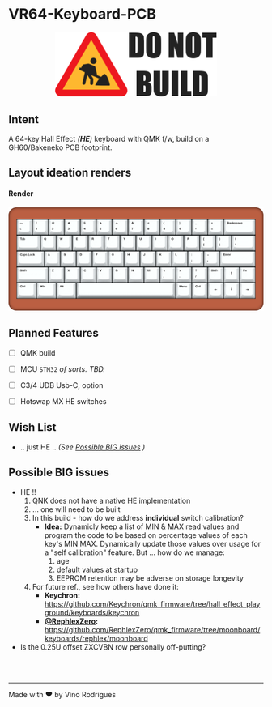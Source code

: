 # VR64-Keyboard-PCB

<p align="center"><img src="docs/donotbuild.min.svg" alt="Under Construction" width="320"></p>

## Intent

A 64-key Hall Effect *(**HE**)* keyboard with QMK f/w, build on a GH60/Bakeneko PCB footprint.


## Layout ideation renders

#### Render

![Render](docs/vr64-render.png)


## Planned Features

- [ ] QMK build
- [ ] MCU `STM32` *of sorts.  TBD.*
- [ ] C3/4 UDB Usb-C, option
- [ ] Hotswap MX HE switches


## Wish List

- .. just HE .. *(See [Possible BIG issues](#possible_big_issues) )*


## Possible BIG issues

- HE !!
    1. QNK does not have a native HE implementation
    2. ... one will need to be built
    3. In this build - how do we address **individual** switch calibration?
        - **Idea:** Dynamicly keep a list of MIN & MAX read values and program the code to be based on percentage values of each key's MIN MAX.  Dynamically update those values over usage for a "self calibration" feature.  But ... how do we manage:
            1. age
            2. default values at startup
            3. EEPROM retention may be adverse on storage longevity 
    4. For future ref., see how others have done it:
       - **Keychron:** https://github.com/Keychron/qmk_firmware/tree/hall_effect_playground/keyboards/keychron
       - **[&#64;RephlexZero](https://github.com/RephlexZero):**  https://github.com/RephlexZero/qmk_firmware/tree/moonboard/keyboards/rephlex/moonboard 
- Is the 0.25U offset ZXCVBN row personally off-putting?

&nbsp;<br>&nbsp;

---
Made with &#9829; by Vino Rodrigues
